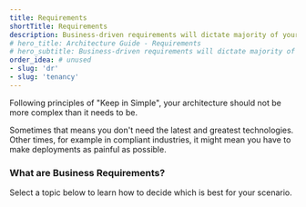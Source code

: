 ```yaml
---
title: Requirements
shortTitle: Requirements
description: Business-driven requirements will dictate majority of your architecture decisions
# hero_title: Architecture Guide - Requirements
# hero_subtitle: Business-driven requirements will dictate majority of your architecture decisions
order_idea: # unused
- slug: 'dr'
- slug: 'tenancy'
---
```


Following principles of "Keep in Simple", your architecture should not be more complex than it needs to be. 

Sometimes that means you don't need the latest and greatest technologies. Other times, for example in compliant industries, it might mean you have to make deployments as painful as possible. 

### What are Business Requirements?

Select a topic below to learn how to decide which is best for your scenario.